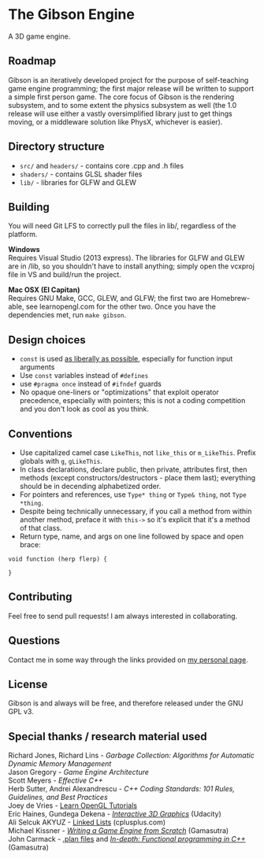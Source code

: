 # The Gibson Engine
A 3D game engine.

## Roadmap
Gibson is an iteratively developed project for the purpose of self-teaching game engine programming; the first major release will be written to support a simple first person game. The core focus of Gibson is the rendering subsystem, and to some extent the physics subsystem as well (the 1.0 release
will use either a vastly oversimplified library just to get things moving, or a middleware solution like PhysX, whichever is easier).

## Directory structure
- `src/` and `headers/` - contains core .cpp and .h files
- `shaders/` - contains GLSL shader files
- `lib/` - libraries for GLFW and GLEW

## Building
You will need Git LFS to correctly pull the files in lib/, regardless of the platform.

**Windows**  
Requires Visual Studio (2013 express). The libraries for GLFW and GLEW are in /lib, so you shouldn't have to install anything; simply open the vcxproj file in VS and build/run the project.

**Mac OSX (El Capitan)**  
Requires GNU Make, GCC, GLEW, and GLFW; the first two are Homebrew-able, see learnopengl.com for the other two. Once you have the dependencies met, run `make gibson`.

## Design choices
- `const` is used [as liberally as possible](http://www.gamasutra.com/view/news/169296/Indepth_Functional_programming_in_C.php), especially for function input arguments
- Use `const` variables instead of `#defines`
- use `#pragma once` instead of `#ifndef` guards
- No opaque one-liners or "optimizations" that exploit operator precedence, especially with pointers; this is not a coding competition and you don't look as cool as you think.

## Conventions
- Use capitalized camel case `LikeThis`, not `like_this` or `m_LikeThis`. Prefix globals with `g`, `gLikeThis`.
- In class declarations, declare public, then private, attributes first, then methods (except constructors/destructors - place them last); everything should be in decending alphabetized order.
- For pointers and references, use `Type* thing` or `Type& thing`, not `Type *thing`.
- Despite being technically unnecessary, if you call a method from within another method, preface it with `this->` so it's explicit that it's a method of that class.
- Return type, name, and args on one line followed by space and open brace:
```
void function (herp flerp) {

}
```
## Contributing
Feel free to send pull requests! I am always interested in collaborating.

## Questions
Contact me in some way through the links provided on [my personal page](https://jsgoller1.github.io).

## License
Gibson is and always will be free, and therefore released under the GNU GPL v3.

## Special thanks / research material used
Richard Jones, Richard Lins - *Garbage Collection: Algorithms for Automatic Dynamic Memory Management*  
Jason Gregory - *Game Engine Architecture*  
Scott Meyers - *Effective C++*  
Herb Sutter, Andrei Alexandrescu - *C++ Coding Standards: 101 Rules, Guidelines, and Best Practices*  
Joey de Vries - [Learn OpenGL Tutorials](http://learnopengl.com/)  
Eric Haines, Gundega Dekena - [*Interactive 3D Graphics*](https://www.udacity.com/course/interactive-3d-graphics--cs291) (Udacity)  
Ali Selcuk AKYUZ - [Linked Lists](http://www.cplusplus.com/articles/LACRko23/) (cplusplus.com)  
Michael Kissner - *[Writing a Game Engine from Scratch](http://www.gamasutra.com/blogs/MichaelKissner/20151027/257369/Writing_a_Game_Engine_from_Scratch__Part_1_Messaging.php)* (Gamasutra)  
John Carmack - [.plan files](https://github.com/Jsgoller1/john-carmack-plan-archive) and *[In-depth: Functional programming in C++](http://www.gamasutra.com/view/news/169296/Indepth_Functional_programming_in_C.php)* (Gamasutra)  
